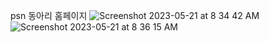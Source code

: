 psn 동아리 홈페이지 
![Screenshot 2023-05-21 at 8 34 42 AM](https://github.com/Seo-Faper/PSN/assets/43310141/44171667-5e6c-4f89-aaa6-ec8458c56477)
![Screenshot 2023-05-21 at 8 36 15 AM](https://github.com/Seo-Faper/PSN/assets/43310141/a0e2dcb5-6d55-4c73-9231-4e81a9468c7c)
